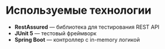 # Используемые технологии

- **RestAssured** — библиотека для тестирования REST API
- **JUnit 5** — тестовый фреймворк
- **Spring Boot** — контроллер с in-memory логикой




